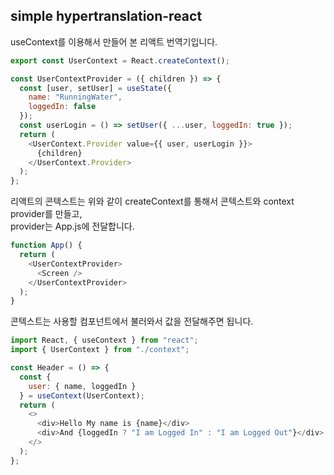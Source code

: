 ## simple hypertranslation-react

useContext를 이용해서 만들어 본 리액트 번역기입니다.

```js
export const UserContext = React.createContext();

const UserContextProvider = ({ children }) => {
  const [user, setUser] = useState({
    name: "RunningWater",
    loggedIn: false
  });
  const userLogin = () => setUser({ ...user, loggedIn: true });
  return (
    <UserContext.Provider value={{ user, userLogin }}>
      {children}
    </UserContext.Provider>
  );
};
```
리액트의 콘텍스트는 위와 같이 createContext를 통해서 콘텍스트와 context provider를 만들고,  
provider는 App.js에 전달합니다.
```js
function App() {
  return (
    <UserContextProvider>
      <Screen />
    </UserContextProvider>
  );
}
```
콘텍스트는 사용할 컴포넌트에서 불러와서 값을 전달해주면 됩니다.
```js
import React, { useContext } from "react";
import { UserContext } from "./context";

const Header = () => {
  const {
    user: { name, loggedIn }
  } = useContext(UserContext);
  return (
    <>
      <div>Hello My name is {name}</div>
      <div>And {loggedIn ? "I am Logged In" : "I am Logged Out"}</div>
    </>
  );
};

```